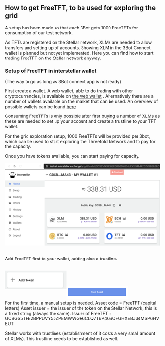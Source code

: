 ## How to get FreeTFT, to be used for exploring the grid

A setup has been made so that each 3Bot gets 1000 FreeTFTs for consumption of our test network. 

As TFTs are registered on the Stellar network, XLMs are needed to allow transfers and setting up of accounts. 
Showing XLM in the 3Bot Connect wallet is planned but not yet implemented. 
Here you can find how to start trading FreeTFT on the Stellar network anyway. 

### Setup of FreeTFT in interstellar wallet 
(The way to go as long as 3Bot connect app is not ready)

First create a wallet. A web wallet, able to do trading with other cryptocurrencies, is available on [the web wallet](https://interstellar.exchange/) . Alternatively there are a number of wallets available on the market that can be used. 
An overview of possible wallets can be found [here](https://themoneymongers.com/best-stellar-xlm-wallets/) 

Consuming FreeTFTs is only possible after first buying a number of XLMs as these are needed to set up your account and create a trustline to your TFT wallet. 

For the grid exploration setup, 1000 FreeTFTs will be provided per 3bot, which can be used to start exploring the Threefold Network and to pay for the capacity. 

Once you have tokens available, you can start paying for capacity. 

<img src="images/overview_stellar_wallet_TFT.png"> <br/><br/>

Add FreeTFT first to your wallet, adding also a trustline. <br/><br/>

<img src="images/button_add_token.png" width=200 align=left>  <br/><br/>

<img src="images/button_trust_asset.png" width=200 align=left> <br/><br/>


For the first time, a manual setup is needed. 
Asset code = FreeTFT (capital letters)
Asset issuer = the issuer of the token on the Stellar Network, this is a fixed string (always the same). 
Issuer of FreeTFT = GCBGS5TFE2BPPUVY55ZPEMWWGR6CLQ7T6P46SOFGHXEBJ34MSP6HVEUT

Stellar works with trustlines (establishment of it costs a very small amount of XLMs). This trustline needs to be established as well. 
